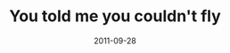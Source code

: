 ---
layout: base.njk
title : 'You told me you couldn&#39;t fly' 
view_title : 'You told me you couldn&#39;t fly' 
year : '2011' 
date : '2011-09-28' 
img_file : '/drawing/youtoldmeyoucouldntfly.png' 
html_file : 'youtoldmeyoucouldntfly' 
next_html : 'icantwaitforsnow.html' 
year_order : '43' 
permalink : "title/{{html_file}}.html"
---